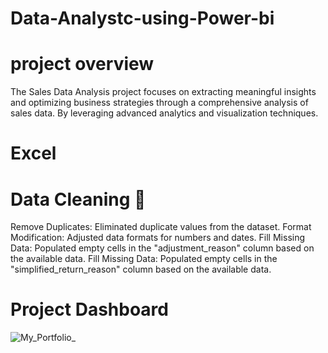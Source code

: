 # Data-Analystc-using-Power-bi

# project overview
The Sales Data Analysis project focuses on extracting meaningful insights and optimizing business strategies through a comprehensive analysis of sales data. By leveraging advanced analytics and visualization techniques.

# Excel
# Data Cleaning 🧽
Remove Duplicates: Eliminated duplicate values from the dataset.
Format Modification: Adjusted data formats for numbers and dates.
Fill Missing Data: Populated empty cells in the "adjustment_reason" column based on the available data.
Fill Missing Data: Populated empty cells in the "simplified_return_reason" column based on the available data.

# Project Dashboard


![My_Portfolio_](https://github.com/MohamedHamedEL-Sayed/Data-Analystc-using-Power-bi/assets/123799646/dd1f5328-3467-479f-9a3a-e84e3b39237f)

